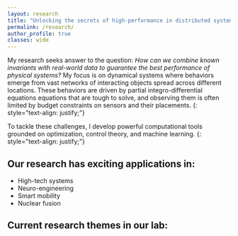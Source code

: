 ```yaml
---
layout: research
title: "Unlocking the secrets of high-performance in distributed systems"
permalink: /research/
author_profile: true
classes: wide
---
```


My research seeks answer to the question: _How can we combine known invariants with real-world data to guarantee the best performance of physical systems?_ My focus is on dynamical systems where behaviors emerge from vast networks of interacting objects spread across different locations. These behaviors are driven by partial integro-differential equations equations that are tough to solve, and observing them is often limited by budget constraints on sensors and their placements.
{: style="text-align: justify;"}

To tackle these challenges, I develop powerful computational tools grounded on optimization, control theory, and machine learning.
{: style="text-align: justify;"}

## Our research has exciting applications in:

- High-tech systems
- Neuro-engineering
- Smart mobility
- Nuclear fusion

## Current research themes in our lab:

<!-- {% include base_path %}

{% assign ordered_pages = site.research | sort: "order_number" %}

{% if ordered_pages %}
  {% for post in ordered_pages %}
    {% include archive-single.html type="grid" %}
  {% endfor %}
{% else %}
  <p>No research pages found.</p>
{% endif %} -->
